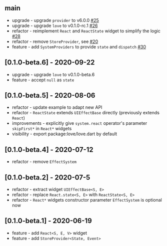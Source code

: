 ## main

* upgrade - upgrade `provider` to v6.0.0 [#25](https://github.com/LoveCommunity/flutter_love/issues/25)
* upgrade - upgrade `love` to v0.1.0-rc.1 [#26](https://github.com/LoveCommunity/flutter_love/issues/26)
* refactor - reimplement `React` and `ReactState` widget to simplify the logic [#28](https://github.com/LoveCommunity/flutter_love/issues/28)
* refactor - remove `StoreProvider`, see [#20](https://github.com/LoveCommunity/flutter_love/issues/20)
* feature - add `SystemProviders` to provide `state` and `dispatch` [#30](https://github.com/LoveCommunity/flutter_love/issues/30)

## [0.1.0-beta.6] - 2020-09-22

* upgrade - upgrade `love` to v0.1.0-beta.6
* feature - accept `null` as `state`

## [0.1.0-beta.5] - 2020-08-06

* refactor - update example to adapt new API
* refactor - `ReactState` extends `UIEffectBase` directly (previously extends `React`)
* improvements - explicitly give `system.react` operator's parameter `skipFirst*` in `React*` widgets
* visibility - export package:love/love.dart by default

## [0.1.0-beta.4] - 2020-07-12

* refactor - remove `EffectSystem`

## [0.1.0-beta.2] - 2020-07-5

* refactor - extract widget `UIEffectBase<S, E>`
* refactor - replace `React.state<S, E>` with `ReactState<S, E>`
* refactor - `React*` widgets constructor parameter `EffectSystem` is optional now

## [0.1.0-beta.1] - 2020-06-19

* feature - add `React<S, E, V>` widget
* feature - add `StoreProvider<State, Event>`